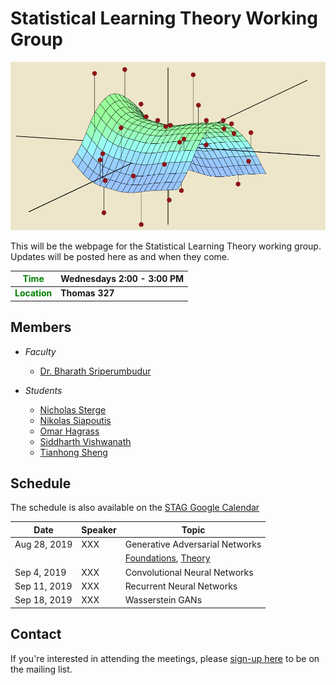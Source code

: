 Statistical Learning Theory Working Group
====

![](stag.png)

This will be the webpage for the Statistical Learning Theory working group. Updates will be posted here as and when they come. 

| <span style="color: green"> Time </span>     	    | Wednesdays 2:00 - 3:00 PM 	    |
|----------	                                        |---------------------------	    |
| <span style="color: green"> **Location** </span>  | **Thomas 327**               	|


Members
----
* *Faculty*
	* [Dr. Bharath Sriperumbudur](http://personal.psu.edu/bks18/)

* *Students*
	* [Nicholas Sterge](https://stat.psu.edu/people/nzs5368)
	* [Nikolas Siapoutis](https://stat.psu.edu/people/nzs30)
	* [Omar Hagrass](https://stat.psu.edu/people/oih3)
	* [Siddharth Vishwanath](https://sidv23.github.io/)
	* [Tianhong Sheng](http://www.personal.psu.edu/txs514/)

Schedule
----

The schedule is also available on the [STAG Google Calendar](https://calendar.google.com/calendar?cid=dDNqbXA3MWcyZ2Uya241NGtoN2FmbDM1dWdAZ3JvdXAuY2FsZW5kYXIuZ29vZ2xlLmNvbQ)

| Date     	    | Speaker     | Topic          |
|----------	    |----------   |----------------|
| Aug 28, 2019 	|     XXX     | Generative Adversarial Networks         |
| | | [Foundations](https://papers.nips.cc/paper/5423-generative-adversarial-nets.pdf), [Theory](https://arxiv.org/abs/1803.07819)  |
| Sep  4, 2019 	|     XXX     | Convolutional Neural Networks            |
| Sep 11, 2019 	|     XXX     | Recurrent Neural Networks                |
| Sep 18, 2019 	|     XXX     |  Wasserstein GANs                        |


Contact
----

If you're interested in attending the meetings, please [sign-up here](https://forms.gle/xFZGmoPqh75gaj4X6) to be on the mailing list.

